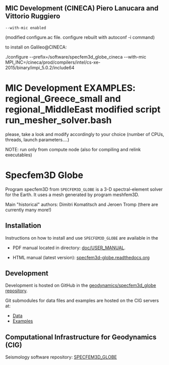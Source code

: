 ## MIC Development (CINECA) Piero Lanucara and Vittorio Ruggiero
	
	--with-mic enabled

(modified configure.ac file. configure rebuilt with autoconf -i command)

to install on Galileo@CINECA:

./configure --prefix=/software/specfem3d_globe_cineca --with-mic MPI_INC=/cineca/prod/compilers/intel/cs-xe-2015/binary/impi_5.0.2/include64

# MIC Development EXAMPLES: regional_Greece_small and regional_MiddleEast modified script run_mesher_solver.bash
please, take a look and modify accordingly to your choice (number of CPUs, threads, launch parameters....)

NOTE: run only from compute node (also for compiling and relink executables)
 
# Specfem3D Globe

Program specfem3D from `SPECFEM3D_GLOBE` is a 3-D spectral-element solver for the Earth.
It uses a mesh generated by program meshfem3D.

Main "historical" authors: Dimitri Komatitsch and Jeroen Tromp
  (there are currently many more!)

## Installation

Instructions on how to install and use `SPECFEM3D_GLOBE` are available
in the 

- PDF manual located in directory: [doc/USER_MANUAL](doc/USER_MANUAL).

- HTML manual (latest version): [specfem3d-globe.readthedocs.org](http://specfem3d-globe.readthedocs.org/)


## Development

Development is hosted on GitHub in the
[geodynamics/specfem3d_globe repository](https://github.com/geodynamics/specfem3d_globe).

Git submodules for data files and examples are hosted on the CIG servers
at:

  * [Data](http://vcs.geodynamics.org/gitweb/?p=specfem3d_globe_data.git)
  * [Examples](http://vcs.geodynamics.org/gitweb/?p=specfem3d_globe_examples.git)


## Computational Infrastructure for Geodynamics (CIG)

Seismology software repository: [SPECFEM3D_GLOBE](https://geodynamics.org/cig/software/specfem3d_globe/)



